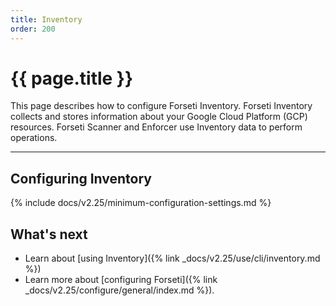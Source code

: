 ```yaml
---
title: Inventory
order: 200
---
```


# {{ page.title }}

This page describes how to configure Forseti Inventory. Forseti
Inventory collects and stores information about your Google Cloud Platform
(GCP) resources. Forseti Scanner and Enforcer use Inventory data to
perform operations.

---

## Configuring Inventory

{% include docs/v2.25/minimum-configuration-settings.md %}

## What's next

* Learn about [using Inventory]({% link _docs/v2.25/use/cli/inventory.md %})
* Learn more about [configuring Forseti]({% link _docs/v2.25/configure/general/index.md %}).
